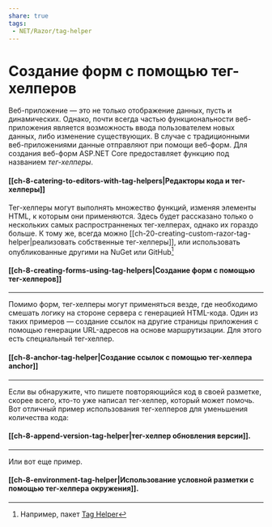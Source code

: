 ```yaml
---
share: true
tags:
 - NET/Razor/tag-helper
---
```

# Создание форм с помощью тег-хелперов
Веб-приложение — это не только отображение данных, пусть и динамических. Однако, почти всегда частью функциональности веб-приложения является возможность ввода пользователем новых данных, либо изменение существующих. В случае с традиционными веб-приложениями данные отправляют при помощи веб-форм.
Для создания веб-форм ASP.NET Core предоставляет функцию под названием *тег-хелперы*.
#### [[ch-8-catering-to-editors-with-tag-helpers|Редакторы кода и тег-хелперы]]
Тег-хелперы могут выполнять множество функций, изменяя элементы HTML, к которым они применяются. Здесь будет рассказано только о нескольких самых распространненых тег-хелперах, однако их гораздо больше. К тому же, всегда можно [[ch-20-creating-custom-razor-tag-helper|реализовать собственные тег-хелперы]], или использовать опубликованные другими на NuGet или GitHub[^1]

[^1]:Например, пакет [Tag Helper](https://github.com/DamianEdwards/TagHelperPack)

#### [[ch-8-creating-forms-using-tag-helpers|Создание форм с помощью тег-хелперов]]

---
Помимо форм, тег-хелперы могут применяться везде, где необходимо смешать логику на стороне сервера с генерацией HTML-кода. Один из таких примеров — создание ссылок на другие страницы приложения с помощью генерации URL-адресов на основе маршрутизации. Для этого есть специальный тег-хелпер.
#### [[ch-8-anchor-tag-helper|Создание ссылок с помощью тег-хелпера anchor]]
---
Если вы обнаружите, что пишете повторяющийся код в своей разметке, скорее всего, кто-то уже написал тег-хелпер, который может помочь. Вот отличный пример использования тег-хелперов для уменьшения количества кода: 
#### [[ch-8-append-version-tag-helper|тег-хелпер обновления версии]].

---
Или вот еще пример. 
#### [[ch-8-environment-tag-helper|Использование условной разметки с помощью тег-хелпера окружения]].